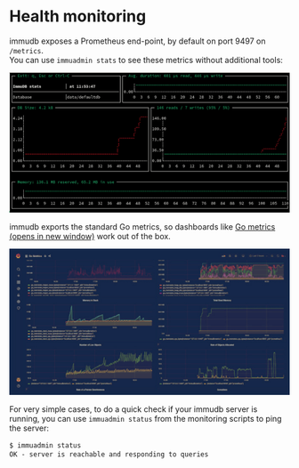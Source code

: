 # Health monitoring

[//]: # "this needs to be greatly expanded to discuss the new metrics"

immudb exposes a Prometheus end-point, by default on port 9497 on `/metrics`.\
You can use `immuadmin stats` to see these metrics without additional tools:

![](../.gitbook/assets/immuadmin-stats.png)

immudb exports the standard Go metrics, so dashboards like [Go metrics (opens in new window)](https://grafana.com/grafana/dashboards/10826) work out of the box.

![](../.gitbook/assets/grafana-go.jpeg)

For very simple cases, to do a quick check if your immudb server is running, you can use `immuadmin status` from the monitoring scripts to ping the server:

```
$ immuadmin status
OK - server is reachable and responding to queries
```
